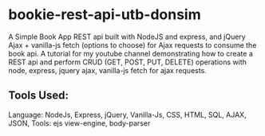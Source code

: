 # bookie-rest-api-utb-donsim
A Simple Book App REST api built with NodeJS and express, and jQuery Ajax + vanilla-js fetch (options to choose) for Ajax requests to consume the book api. A tutorial for my youtube channel demonstrating how to create a REST api and perform CRUD (GET, POST, PUT, DELETE) operations with node, express, jquery ajax, vanilla-js fetch for ajax requests.

## Tools Used:
Language: NodeJs, Express, jQuery, Vanilla-Js, CSS, HTML, SQL, AJAX, JSON, 
Tools: ejs view-engine, body-parser
